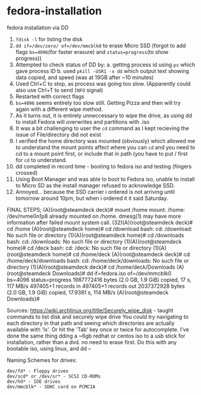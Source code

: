 # fedora-installation
fedora installation via DD


1. `fdisk -l` for listing the disk
2. `dd if=/dev/zero/ of=/dev/mmcblk0` to erase Micro SSD 
	(forgot to add flags `bs=4096`(for faster erasure) and 
	`status=progress`(to show progress))
3. Attempted to check status of DD by:
	a. getting process id using `ps`  which gave process ID
	b. used `pkill -USR1 -x dd` which output text showing data copied, and speed (was at 19GB after ~10 minutes)
4. Used Ctrl+C to stop, as process was going too slow. (Apparently could also use Ctrl+T to send `INFO` signal)
5. Restarted with correct flags
6. `bs=4096` seems entirely too slow still. Getting Pizza and then will try again with a different wipe method.
7. As it turns out, it is entirely unneccessary to wipe the drive, as using dd to install Fedora will overwrites and partitions with .iso
8. It was a bit challenging to user the `cd` command as I kept recieving the issue of File/directory did not exist
9. I verified the home directory was mounted (obviously) which allowed me to understand the mount points affect where you can `cd` and you need to cd to a mount point first, or include that in path (you have to put / first for `cd` to understand.
10. dd completed in record time - booting to fedora iso and testing (fingers crossed)
11. Using Boot Manager and was able to boot to Fedora iso, unable to install to Micro SD as the install manager refused to acknowledge SSD.
12. Annoyed... because the SSD carrier i ordered is not arriving until tomorrow around 10pm, but when i ordered it it said Saturday. 

FINAL STEPS;
(A)(root@steamdeck deck)# mount /home
mount: /home: /dev/nvme0n1p8 already mounted on /home.
       dmesg(1) may have more information after failed mount system call.
(32)(A)(root@steamdeck deck)# cd /home
(A)(root@steamdeck home)# cd /download
bash: cd: /download: No such file or directory
(1)(A)(root@steamdeck home)# cd /downloads
bash: cd: /downloads: No such file or directory
(1)(A)(root@steamdeck home)# cd /deck
bash: cd: /deck: No such file or directory
(1)(A)(root@steamdeck home)# cd /home/deck
(A)(root@steamdeck deck)# cd /home/deck/downloads
bash: cd: /home/deck/downloads: No such file or directory
(1)(A)(root@steamdeck deck)# cd /home/deck/Downloads
(A)(root@steamdeck Downloads)# dd if=fedora.iso of=/dev/mmcblk0 bs=4096 status=progress
1987772416 bytes (2.0 GB, 1.9 GiB) copied, 17 s, 117 MB/s
497405+1 records in
497405+1 records out
2037372928 bytes (2.0 GB, 1.9 GiB) copied, 17.9381 s, 114 MB/s
(A)(root@steamdeck Downloads)# 

Sources: 
https://wiki.archlinux.org/title/Securely_wipe_disk - taught commands to list disk and securely wipe drive 
You could try navigating to each directory in that path and seeing which directories are actually available with 'ls'. Or hit the 'Tab' key once or twice for autocomplete.
I've done the same thing dding a ~6gb redhat or centos iso to a usb stick for installation, rather than a dvd. no need to erase first. Do this with any bootable iso, using linux, and dd – 

Naming Schemes for drives:

    dev/fd* - Floppy drives
    dev/scd* or /dev/sr* - SCSI CD-ROMs
    dev/hd* - IDE drives
    dev/mmcblk* - SDHC card on PCMCIA

